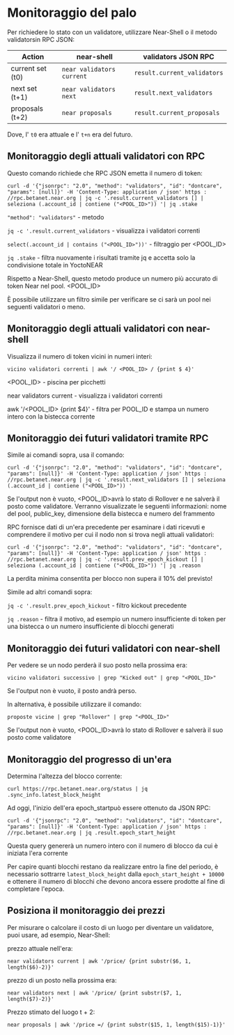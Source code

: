 # Monitoraggio del palo

Per richiedere lo stato con un validatore, utilizzare Near-Shell o il metodo validatorsin RPC JSON:

| Action | near-shell | validators JSON RPC |
| ------ | ---------- | -------- |
| current set (t0) | `near validators current` | `result.current_validators` |
| next set (t+1) | `near validators next` | `result.next_validators` |
| proposals (t+2) | `near proposals` | `result.current_proposals` |

Dove, l' `t0` era attuale e l' `t+n` era del futuro.

## Monitoraggio degli attuali validatori con RPC

Questo comando richiede che RPC JSON emetta il numero di token:

```
curl -d '{"jsonrpc": "2.0", "method": "validators", "id": "dontcare", "params": [null]}' -H 'Content-Type: application / json' https : //rpc.betanet.near.org | jq -c '.result.current_validators [] | seleziona (.account_id | contiene ("<POOL_ID>")) '| jq .stake
```

`"method": "validators"` - metodo

`jq -c '.result.current_validators` - visualizza i validatori correnti

`select(.account_id | contains ("<POOL_ID>"))'` - filtraggio per <POOL_ID>

`jq .stake` - filtra nuovamente i risultati tramite jq e accetta solo la condivisione totale in YoctoNEAR

Rispetto a Near-Shell, questo metodo produce un numero più accurato di token Near nel pool. <POOL_ID>

È possibile utilizzare un filtro simile per verificare se ci sarà un pool nei seguenti validatori o meno.


## Monitoraggio degli attuali validatori con near-shell

Visualizza il numero di token vicini in numeri interi:

```
vicino validatori correnti | awk '/ <POOL_ID> / {print $ 4}'
```

<POOL_ID> - piscina per picchetti

near validators current - visualizza i validatori correnti

awk '/<POOL_ID> {print $4}' - filtra per POOL_ID e stampa un numero intero con la bistecca corrente


## Monitoraggio dei futuri validatori tramite RPC

Simile ai comandi sopra, usa il comando:

```
curl -d '{"jsonrpc": "2.0", "method": "validators", "id": "dontcare", "params": [null]}' -H 'Content-Type: application / json' https : //rpc.betanet.near.org | jq -c '.result.next_validators [] | seleziona (.account_id | contiene ("<POOL_ID>")) '
```

Se l'output non è vuoto, <POOL_ID>avrà lo stato di Rollover e ne salverà il posto come validatore.
Verranno visualizzate le seguenti informazioni: nome del pool, public_key, dimensione della bistecca e numero del frammento

RPC fornisce dati di un'era precedente per esaminare i dati ricevuti e comprendere il motivo per cui il nodo non si trova negli attuali validatori:

```
curl -d '{"jsonrpc": "2.0", "method": "validators", "id": "dontcare", "params": [null]}' -H 'Content-Type: application / json' https : //rpc.betanet.near.org | jq -c '.result.prev_epoch_kickout [] | seleziona (.account_id | contiene ("<POOL_ID>")) '| jq .reason
```

La perdita minima consentita per blocco non supera il 10% del previsto!

Simile ad altri comandi sopra:

 `jq -c '.result.prev_epoch_kickout` - filtro kickout precedente
 
 `jq .reason` - filtra il motivo, ad esempio un numero insufficiente di token per una bistecca o un numero insufficiente di blocchi generati


## Monitoraggio dei futuri validatori con near-shell

Per vedere se un nodo perderà il suo posto nella prossima era:

```
vicino validatori successivo | grep "Kicked out" | grep "<POOL_ID>"
```

Se l'output non è vuoto, il posto andrà perso.

In alternativa, è possibile utilizzare il comando:

```
proposte vicine | grep "Rollover" | grep "<POOL_ID>"
```

Se l'output non è vuoto, <POOL_ID>avrà lo stato di Rollover e salverà il suo posto come validatore


## Monitoraggio del progresso di un'era

Determina l'altezza del blocco corrente:

```
curl https://rpc.betanet.near.org/status | jq .sync_info.latest_block_height
```

Ad oggi, l'inizio dell'era epoch_startpuò essere ottenuto da JSON RPC:

```
curl -d '{"jsonrpc": "2.0", "method": "validators", "id": "dontcare", "params": [null]}' -H 'Content-Type: application / json' https : //rpc.betanet.near.org | jq .result.epoch_start_height
```

Questa query genererà un numero intero con il numero di blocco da cui è iniziata l'era corrente

Per capire quanti blocchi restano da realizzare entro la fine del periodo, è necessario sottrarre `latest_block_height` dalla `epoch_start_height + 10000` e ottenere il numero di blocchi che devono ancora essere prodotte al fine di completare l'epoca.


## Posiziona il monitoraggio dei prezzi

Per misurare o calcolare il costo di un luogo per diventare un validatore, puoi usare, ad esempio, Near-Shell:

prezzo attuale nell'era: 
```
near validators current | awk '/price/ {print substr($6, 1, length($6)-2)}'
```
prezzo di un posto nella prossima era: 
```
near validators next | awk '/price/ {print substr($7, 1, length($7)-2)}'
```
Prezzo stimato del luogo t + 2: 
```
near proposals | awk '/price =/ {print substr($15, 1, length($15)-1)}'
```
